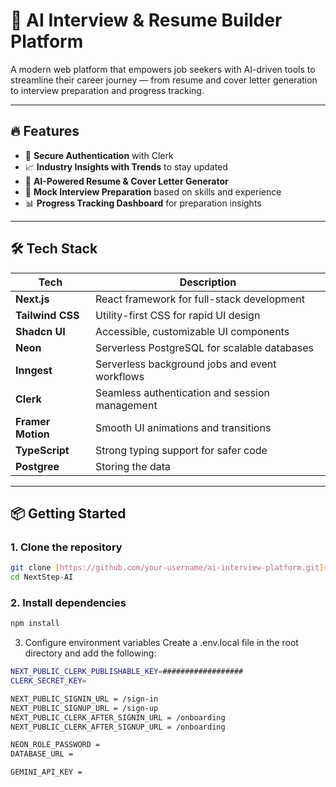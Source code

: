 # 🧠 AI Interview & Resume Builder Platform

A modern web platform that empowers job seekers with AI-driven tools to streamline their career journey — from resume and cover letter generation to interview preparation and progress tracking.

---

## 🔥 Features

- 🔐 **Secure Authentication** with Clerk
- 📈 **Industry Insights with Trends** to stay updated
- 📄 **AI-Powered Resume & Cover Letter Generator**
- 🧠 **Mock Interview Preparation** based on skills and experience
- 📊 **Progress Tracking Dashboard** for preparation insights

---

## 🛠️ Tech Stack

| Tech             | Description                                      |
|------------------|--------------------------------------------------|
| **Next.js**      | React framework for full-stack development       |
| **Tailwind CSS** | Utility-first CSS for rapid UI design            |
| **Shadcn UI**    | Accessible, customizable UI components           |
| **Neon**         | Serverless PostgreSQL for scalable databases     |
| **Inngest**      | Serverless background jobs and event workflows   |
| **Clerk**        | Seamless authentication and session management   |
| **Framer Motion**| Smooth UI animations and transitions             |
| **TypeScript**   | Strong typing support for safer code             |
| **Postgree**     | Storing the data                                 |

---

## 📦 Getting Started

### 1. Clone the repository

```bash
git clone [https://github.com/your-username/ai-interview-platform.git](https://github.com/rudranarayan-01/NextStep-AI)
cd NextStep-AI

```
### 2. Install dependencies
```bash
npm install
```

3. Configure environment variables
Create a .env.local file in the root directory and add the following:

```bash
NEXT_PUBLIC_CLERK_PUBLISHABLE_KEY=##################
CLERK_SECRET_KEY=

NEXT_PUBLIC_SIGNIN_URL = /sign-in
NEXT_PUBLIC_SIGNUP_URL = /sign-up
NEXT_PUBLIC_CLERK_AFTER_SIGNIN_URL = /onboarding
NEXT_PUBLIC_CLERK_AFTER_SIGNUP_URL = /onboarding

NEON_ROLE_PASSWORD = 
DATABASE_URL = 

GEMINI_API_KEY = 

```
